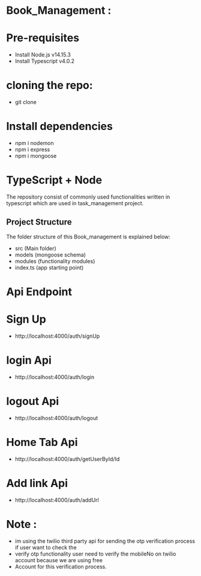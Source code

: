 # Book_Management :

# Pre-requisites
- Install Node.js v14.15.3
- Install Typescript v4.0.2

# cloning the repo:
- git clone 

# Install dependencies
- npm i nodemon
- npm i express
- npm i mongoose


# TypeScript + Node 
The repository consist of commonly used functionalities written in typescript which are used in task_management project.

## Project Structure
The folder structure of this Book_management is explained below:

- src (Main folder)
 - models (mongoose schema)
 - modules (functionality modules)
- index.ts (app starting point)

# Api Endpoint

# Sign Up
- http://localhost:4000/auth/signUp

# login Api
- http://localhost:4000/auth/login

# logout Api
- http://localhost:4000/auth/logout

# Home Tab Api
- http://localhost:4000/auth/getUserById/Id

# Add link Api
- http://localhost:4000/auth/addUrl


# Note :
- im using the twilio third party api for sending the otp verification process if user want to check the
- verify otp functionality user need to verify the mobileNo on twilio account because we are using free
- Account for this verification process.